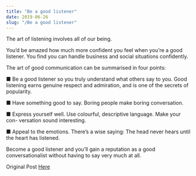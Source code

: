 ```yaml
---
title: "Be a good listener"
date: 2019-06-26
slug: "/Be a good listener"
---
```



The art of listening involves all of our being.

You’d be amazed how much more confident you feel when you’re a good listener.
You find you can handle business and social situations confidently.

The art of good communication can be summarised in four points:

■ Be a good listener so you truly understand what others say to you. Good
listening earns genuine respect and admiration, and is one of the secrets of
popularity.

■ Have something good to say. Boring people make boring conversation.

■ Express yourself well. Use colourful, descriptive language. Make your con-
versation sound interesting.

■ Appeal to the emotions. There’s a wise saying: The head never hears until the
heart has listened.

Become a good listener and you’ll gain a reputation as a good conversationalist without
having to say very much at all.

Original Post [Here](https://singlebucks.blogspot.com/2019/06/be-good-listener.html)
